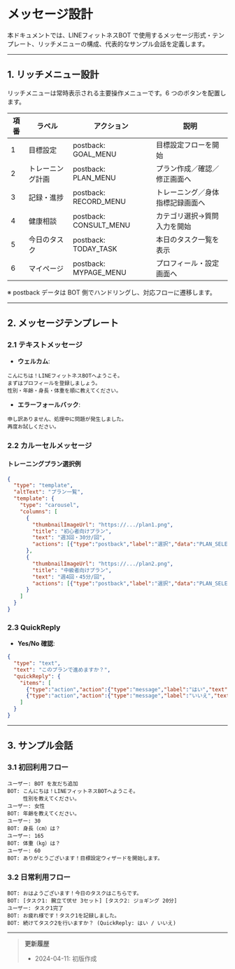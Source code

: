 # メッセージ設計

本ドキュメントでは、LINEフィットネスBOT で使用するメッセージ形式・テンプレート、リッチメニューの構成、代表的なサンプル会話を定義します。

---

## 1. リッチメニュー設計
リッチメニューは常時表示される主要操作メニューです。6 つのボタンを配置します。

| 項番 | ラベル         | アクション           | 説明                               |
| ---- | -------------- | -------------------- | ---------------------------------- |
| 1    | 目標設定       | postback: GOAL_MENU  | 目標設定フローを開始               |
| 2    | トレーニング計画 | postback: PLAN_MENU  | プラン作成／確認／修正画面へ       |
| 3    | 記録・進捗      | postback: RECORD_MENU| トレーニング／身体指標記録画面へ   |
| 4    | 健康相談       | postback: CONSULT_MENU| カテゴリ選択→質問入力を開始       |
| 5    | 今日のタスク    | postback: TODAY_TASK | 本日のタスク一覧を表示             |
| 6    | マイページ     | postback: MYPAGE_MENU| プロフィール・設定画面へ           |

※ postback データは BOT 側でハンドリングし、対応フローに遷移します。

---

## 2. メッセージテンプレート
### 2.1 テキストメッセージ
- **ウェルカム**:
```
こんにちは！LINEフィットネスBOTへようこそ。
まずはプロフィールを登録しましょう。
性別・年齢・身長・体重を順に教えてください。
```

- **エラーフォールバック**:
```
申し訳ありません、処理中に問題が発生しました。
再度お試しください。
``` 

### 2.2 カルーセルメッセージ
#### トレーニングプラン選択例
```json
{
  "type": "template",
  "altText": "プラン一覧",
  "template": {
    "type": "carousel",
    "columns": [
      {
        "thumbnailImageUrl": "https://.../plan1.png",
        "title": "初心者向けプラン",
        "text": "週3回・30分/回",
        "actions": [{"type":"postback","label":"選択","data":"PLAN_SELECT_1"}]
      },
      {
        "thumbnailImageUrl": "https://.../plan2.png",
        "title": "中級者向けプラン",
        "text": "週4回・45分/回",
        "actions": [{"type":"postback","label":"選択","data":"PLAN_SELECT_2"}]
      }
    ]
  }
}
```

### 2.3 QuickReply
- **Yes/No 確認**:
```json
{
  "type": "text",
  "text": "このプランで進めますか？",
  "quickReply": {
    "items": [
      {"type":"action","action":{"type":"message","label":"はい","text":"はい"}},
      {"type":"action","action":{"type":"message","label":"いいえ","text":"いいえ"}}
    ]
  }
}
```

---

## 3. サンプル会話
### 3.1 初回利用フロー
```
ユーザー: BOT を友だち追加
BOT: こんにちは！LINEフィットネスBOTへようこそ。
     性別を教えてください。
ユーザー: 女性
BOT: 年齢を教えてください。
ユーザー: 30
BOT: 身長（cm）は？
ユーザー: 165
BOT: 体重（kg）は？
ユーザー: 60
BOT: ありがとうございます！目標設定ウィザードを開始します。
``` 

### 3.2 日常利用フロー
```
BOT: おはようございます！今日のタスクはこちらです。
BOT: [タスク1: 腕立て伏せ 3セット] [タスク2: ジョギング 20分]
ユーザー: タスク1完了
BOT: お疲れ様です！タスク1を記録しました。
BOT: 続けてタスク2を行いますか？ (QuickReply: はい / いいえ)
```

---

> **更新履歴**
> - 2024-04-11: 初版作成 